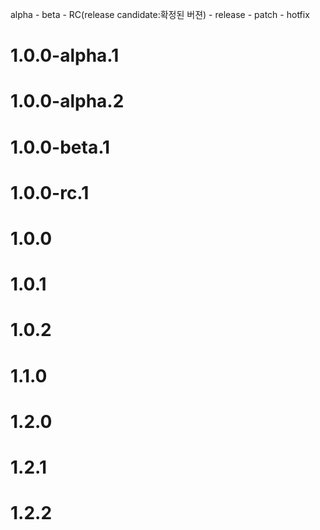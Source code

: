 alpha - beta - RC(release candidate:확정된 버젼) - release - patch - hotfix

# 1.0.0-alpha.1

# 1.0.0-alpha.2

# 1.0.0-beta.1

# 1.0.0-rc.1

# 1.0.0

# 1.0.1

# 1.0.2

# 1.1.0

# 1.2.0

# 1.2.1

# 1.2.2
